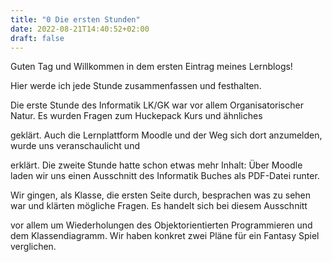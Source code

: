 ```yaml
---
title: "0 Die ersten Stunden"
date: 2022-08-21T14:40:52+02:00
draft: false
---
```

Guten Tag und Willkommen in dem ersten Eintrag meines Lernblogs! 

Hier werde ich jede Stunde zusammenfassen und festhalten.  

  

Die erste Stunde des Informatik LK/GK war vor allem Organisatorischer Natur. Es wurden Fragen zum Huckepack Kurs und ähnliches 

geklärt. Auch die Lernplattform Moodle und der Weg sich dort anzumelden, wurde uns veranschaulicht und 

erklärt. Die zweite Stunde hatte schon etwas mehr Inhalt: Über Moodle laden wir uns einen Ausschnitt des Informatik Buches als PDF-Datei runter. 

Wir gingen, als Klasse, die ersten Seite durch, besprachen was zu sehen war und klärten mögliche Fragen. Es handelt sich bei diesem Ausschnitt 

vor allem um Wiederholungen des Objektorientierten Programmieren und dem Klassendiagramm. Wir haben konkret zwei Pläne für ein Fantasy Spiel verglichen. 

